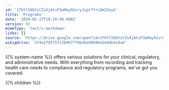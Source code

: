```yaml
---
id: '1TbYl56bYzCZsXjAtsF3wMay92vryJzpt7YrLOm22oyk'
title: 'Programs'
date: '2020-02-27T19:29:40.998Z'
version: 55
mimeType: 'text/x-markdown'
links: []
source: 'https://drive.google.com/open?id=1TbYl56bYzCZsXjAtsF3wMay92vryJzpt7YrLOm22oyk'
wikigdrive: '374e2f95757c2b9977f9b36d40698a54d4b4c0a4'
---
```

{{% system-name %}} offers various solutions for your clinical, regulatory, and administrative needs. With everything from recording and tracking health care needs to compliance and regulatory programs, we've got you covered.

{{% children %}}
